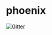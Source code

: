 # phoenix

[![Gitter](https://badges.gitter.im/Join%20Chat.svg)](https://gitter.im/phoenix-build/phoenix?utm_source=badge&utm_medium=badge&utm_campaign=pr-badge&utm_content=badge)